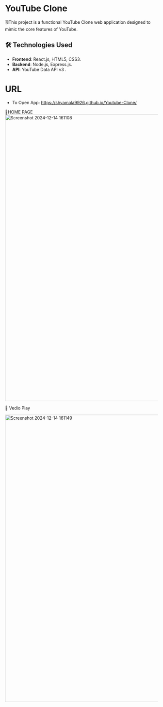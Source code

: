 # YouTube Clone
🗒️This project is a functional YouTube Clone web application designed to mimic the core features of YouTube. 
## 🛠️ Technologies Used
- **Frontend**: React.js, HTML5, CSS3.
- **Backend**: Node.js, Express.js.
- **API**: YouTube Data API v3 .

# URL
- To Open App: https://shyamala9926.github.io/Youtube-Clone/

🌟HOME PAGE
<img width="945" alt="Screenshot 2024-12-14 161108" src="https://github.com/user-attachments/assets/a36f8c22-bdbe-4792-87df-38cfe0ae3953" />


🚀 Vedio Play

<img width="947" alt="Screenshot 2024-12-14 161149" src="https://github.com/user-attachments/assets/d416f7a8-8906-4165-99b2-528e3702b1fd" />



